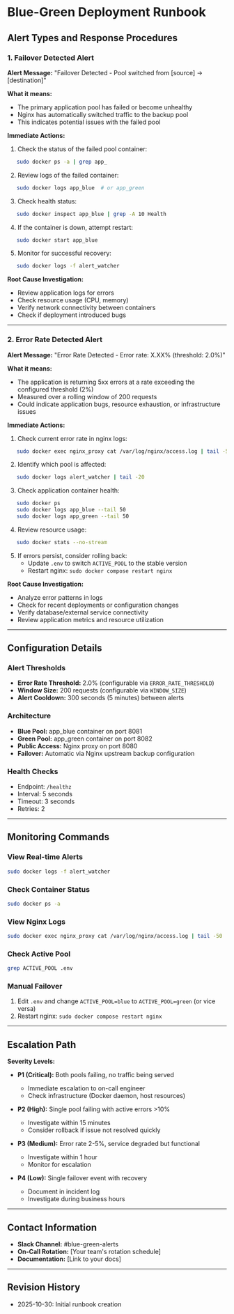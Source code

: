 # Blue-Green Deployment Runbook

## Alert Types and Response Procedures

### 1. Failover Detected Alert

**Alert Message:** "Failover Detected - Pool switched from [source] → [destination]"

**What it means:**
- The primary application pool has failed or become unhealthy
- Nginx has automatically switched traffic to the backup pool
- This indicates potential issues with the failed pool

**Immediate Actions:**
1. Check the status of the failed pool container:
```bash
   sudo docker ps -a | grep app_
```

2. Review logs of the failed container:
```bash
   sudo docker logs app_blue  # or app_green
```

3. Check health status:
```bash
   sudo docker inspect app_blue | grep -A 10 Health
```

4. If the container is down, attempt restart:
```bash
   sudo docker start app_blue
```

5. Monitor for successful recovery:
```bash
   sudo docker logs -f alert_watcher
```

**Root Cause Investigation:**
- Review application logs for errors
- Check resource usage (CPU, memory)
- Verify network connectivity between containers
- Check if deployment introduced bugs

---

### 2. Error Rate Detected Alert

**Alert Message:** "Error Rate Detected - Error rate: X.XX% (threshold: 2.0%)"

**What it means:**
- The application is returning 5xx errors at a rate exceeding the configured threshold (2%)
- Measured over a rolling window of 200 requests
- Could indicate application bugs, resource exhaustion, or infrastructure issues

**Immediate Actions:**
1. Check current error rate in nginx logs:
```bash
   sudo docker exec nginx_proxy cat /var/log/nginx/access.log | tail -50 | grep -E "50[0-9]"
```

2. Identify which pool is affected:
```bash
   sudo docker logs alert_watcher | tail -20
```

3. Check application container health:
```bash
   sudo docker ps
   sudo docker logs app_blue --tail 50
   sudo docker logs app_green --tail 50
```

4. Review resource usage:
```bash
   sudo docker stats --no-stream
```

5. If errors persist, consider rolling back:
   - Update `.env` to switch `ACTIVE_POOL` to the stable version
   - Restart nginx: `sudo docker compose restart nginx`

**Root Cause Investigation:**
- Analyze error patterns in logs
- Check for recent deployments or configuration changes
- Verify database/external service connectivity
- Review application metrics and resource utilization

---

## Configuration Details

### Alert Thresholds
- **Error Rate Threshold:** 2.0% (configurable via `ERROR_RATE_THRESHOLD`)
- **Window Size:** 200 requests (configurable via `WINDOW_SIZE`)
- **Alert Cooldown:** 300 seconds (5 minutes) between alerts

### Architecture
- **Blue Pool:** app_blue container on port 8081
- **Green Pool:** app_green container on port 8082
- **Public Access:** Nginx proxy on port 8080
- **Failover:** Automatic via Nginx upstream backup configuration

### Health Checks
- Endpoint: `/healthz`
- Interval: 5 seconds
- Timeout: 3 seconds
- Retries: 2

---

## Monitoring Commands

### View Real-time Alerts
```bash
sudo docker logs -f alert_watcher
```

### Check Container Status
```bash
sudo docker ps -a
```

### View Nginx Logs
```bash
sudo docker exec nginx_proxy cat /var/log/nginx/access.log | tail -50
```

### Check Active Pool
```bash
grep ACTIVE_POOL .env
```

### Manual Failover
1. Edit `.env` and change `ACTIVE_POOL=blue` to `ACTIVE_POOL=green` (or vice versa)
2. Restart nginx: `sudo docker compose restart nginx`

---

## Escalation Path

**Severity Levels:**

- **P1 (Critical):** Both pools failing, no traffic being served
  - Immediate escalation to on-call engineer
  - Check infrastructure (Docker daemon, host resources)

- **P2 (High):** Single pool failing with active errors >10%
  - Investigate within 15 minutes
  - Consider rollback if issue not resolved quickly

- **P3 (Medium):** Error rate 2-5%, service degraded but functional
  - Investigate within 1 hour
  - Monitor for escalation

- **P4 (Low):** Single failover event with recovery
  - Document in incident log
  - Investigate during business hours

---

## Contact Information

- **Slack Channel:** #blue-green-alerts
- **On-Call Rotation:** [Your team's rotation schedule]
- **Documentation:** [Link to your docs]

---

## Revision History

- 2025-10-30: Initial runbook creation
